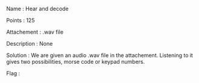 Name : Hear and decode

Points : 125

Attachement : .wav file

Description : None

Solution : 
We are given an audio .wav file in the attachement. Listening to it gives two possibilities, morse code or keypad numbers.

Flag :
